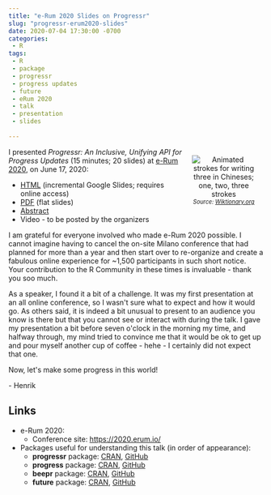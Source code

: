 ```yaml
---
title: "e-Rum 2020 Slides on Progressr"
slug: "progressr-erum2020-slides"
date: 2020-07-04 17:30:00 -0700
categories:
 - R
tags:
 - R
 - package
 - progressr
 - progress updates
 - future
 - eRum 2020
 - talk
 - presentation
 - slides
 
---
```



<div style="width: 25%; margin: 2ex; float: right;"/>
 <center>
   <img src="/post/three_in_chinese.gif" alt="Animated strokes for writing three in Chineses; one, two, three strokes"/>
   <span style="font-size: 80%; font-style: italic;">Source: <a href="https://en.wiktionary.org/wiki/File:%E4%B8%89-order.gif">Wiktionary.org</a></span>
 </center>
</div>

I presented _Progressr: An Inclusive, Unifying API for Progress Updates_ (15 minutes; 20 slides) at [e-Rum 2020](https://2020.erum.io/), on June 17, 2020:

* [HTML](https://docs.google.com/presentation/d/11RymPwL90rPc0dQwpNCnw5KQC_76tuDK7uB7rq26oIg/present#slide=id.g88962cfdb7_0_0) (incremental Google Slides; requires online access)
* [PDF](https://www.jottr.org/presentations/eRum2020/BengtssonH_20200617-progressr-An_Inclusive,_Unifying_API_for_Progress_Updates.pdf) (flat slides)
* [Abstract](https://www.jottr.org/presentations/eRum2020/BengtssonH_20200617-progressr-An_Inclusive,_Unifying_API_for_Progress_Updates.abstract.txt)
* Video - to be posted by the organizers


I am grateful for everyone involved who made e-Rum 2020 possible.  I cannot imagine having to cancel the on-site Milano conference that had planned for more than a year and then start over to re-organize and create a fabulous online experience for ~1,500 participants in such short notice. Your contribution to the R Community in these times is invaluable - thank you soo much.

As a speaker, I found it a bit of a challenge. It was my first presentation at an all online conference, so I wasn't sure what to expect and how it would go. As others said, it is indeed a bit unusual to present to an audience you know is there but that you cannot see or interact with during the talk. I gave my presentation a bit before seven o'clock in the morning my time, and halfway through, my mind tried to convince me that it would be ok to get up and pour myself another cup of coffee - hehe - I certainly did not expect that one.

Now, let's make some progress in this world!

\- Henrik


## Links

* e-Rum 2020:
  - Conference site: https://2020.erum.io/
* Packages useful for understanding this talk (in order of appearance):
  * **progressr** package: [CRAN](https://cran.r-project.org/package=progressr), [GitHub](https://github.com/HenrikBengtsson/progressr)
  * **progress** package: [CRAN](https://cran.r-project.org/package=progress), [GitHub](https://github.com/r-lib/progress)
  * **beepr** package: [CRAN](https://cran.r-project.org/package=beepr), [GitHub](https://github.com/rasmusab/beepr)
  * **future** package: [CRAN](https://cran.r-project.org/package=future), [GitHub](https://github.com/HenrikBengtsson/future)
